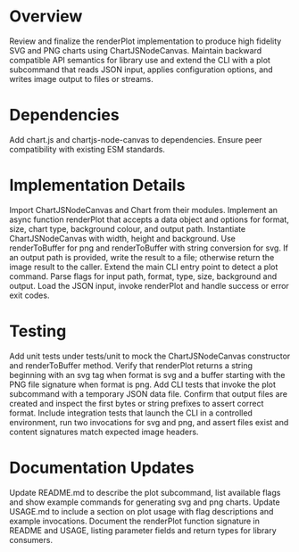 # Overview
Review and finalize the renderPlot implementation to produce high fidelity SVG and PNG charts using ChartJSNodeCanvas. Maintain backward compatible API semantics for library use and extend the CLI with a plot subcommand that reads JSON input, applies configuration options, and writes image output to files or streams.

# Dependencies
Add chart.js and chartjs-node-canvas to dependencies. Ensure peer compatibility with existing ESM standards.

# Implementation Details
Import ChartJSNodeCanvas and Chart from their modules. Implement an async function renderPlot that accepts a data object and options for format, size, chart type, background colour, and output path. Instantiate ChartJSNodeCanvas with width, height and background. Use renderToBuffer for png and renderToBuffer with string conversion for svg. If an output path is provided, write the result to a file; otherwise return the image result to the caller. Extend the main CLI entry point to detect a plot command. Parse flags for input path, format, type, size, background and output. Load the JSON input, invoke renderPlot and handle success or error exit codes.

# Testing
Add unit tests under tests/unit to mock the ChartJSNodeCanvas constructor and renderToBuffer method. Verify that renderPlot returns a string beginning with an svg tag when format is svg and a buffer starting with the PNG file signature when format is png. Add CLI tests that invoke the plot subcommand with a temporary JSON data file. Confirm that output files are created and inspect the first bytes or string prefixes to assert correct format. Include integration tests that launch the CLI in a controlled environment, run two invocations for svg and png, and assert files exist and content signatures match expected image headers.

# Documentation Updates
Update README.md to describe the plot subcommand, list available flags and show example commands for generating svg and png charts. Update USAGE.md to include a section on plot usage with flag descriptions and example invocations. Document the renderPlot function signature in README and USAGE, listing parameter fields and return types for library consumers.
